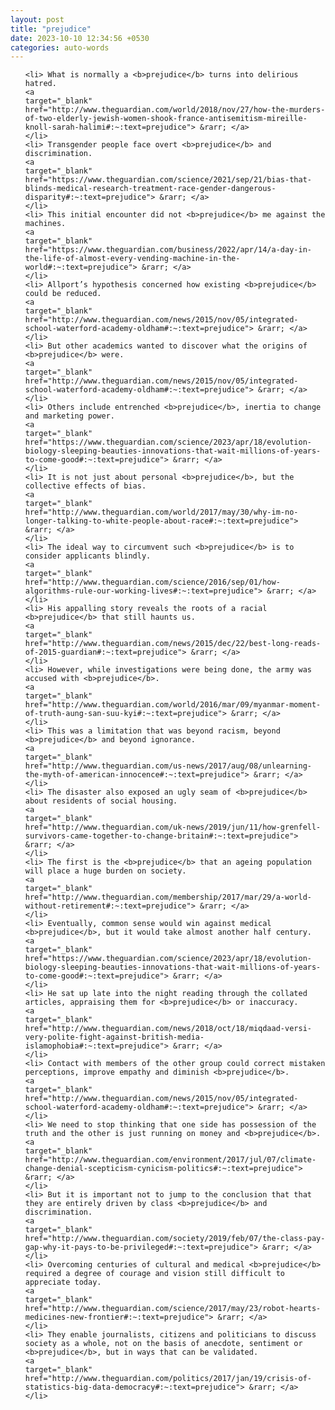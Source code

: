 ```yaml
---
layout: post
title: "prejudice"
date: 2023-10-10 12:34:56 +0530
categories: auto-words
---
```

<ol>

    <li> What is normally a <b>prejudice</b> turns into delirious hatred.
    <a 
    target="_blank" 
    href="http://www.theguardian.com/world/2018/nov/27/how-the-murders-of-two-elderly-jewish-women-shook-france-antisemitism-mireille-knoll-sarah-halimi#:~:text=prejudice"> &rarr; </a>
    </li>
    <li> Transgender people face overt <b>prejudice</b> and discrimination.
    <a 
    target="_blank" 
    href="https://www.theguardian.com/science/2021/sep/21/bias-that-blinds-medical-research-treatment-race-gender-dangerous-disparity#:~:text=prejudice"> &rarr; </a>
    </li>
    <li> This initial encounter did not <b>prejudice</b> me against the machines.
    <a 
    target="_blank" 
    href="https://www.theguardian.com/business/2022/apr/14/a-day-in-the-life-of-almost-every-vending-machine-in-the-world#:~:text=prejudice"> &rarr; </a>
    </li>
    <li> Allport’s hypothesis concerned how existing <b>prejudice</b> could be reduced.
    <a 
    target="_blank" 
    href="http://www.theguardian.com/news/2015/nov/05/integrated-school-waterford-academy-oldham#:~:text=prejudice"> &rarr; </a>
    </li>
    <li> But other academics wanted to discover what the origins of <b>prejudice</b> were.
    <a 
    target="_blank" 
    href="http://www.theguardian.com/news/2015/nov/05/integrated-school-waterford-academy-oldham#:~:text=prejudice"> &rarr; </a>
    </li>
    <li> Others include entrenched <b>prejudice</b>, inertia to change and marketing power.
    <a 
    target="_blank" 
    href="https://www.theguardian.com/science/2023/apr/18/evolution-biology-sleeping-beauties-innovations-that-wait-millions-of-years-to-come-good#:~:text=prejudice"> &rarr; </a>
    </li>
    <li> It is not just about personal <b>prejudice</b>, but the collective effects of bias.
    <a 
    target="_blank" 
    href="http://www.theguardian.com/world/2017/may/30/why-im-no-longer-talking-to-white-people-about-race#:~:text=prejudice"> &rarr; </a>
    </li>
    <li> The ideal way to circumvent such <b>prejudice</b> is to consider applicants blindly.
    <a 
    target="_blank" 
    href="http://www.theguardian.com/science/2016/sep/01/how-algorithms-rule-our-working-lives#:~:text=prejudice"> &rarr; </a>
    </li>
    <li> His appalling story reveals the roots of a racial <b>prejudice</b> that still haunts us.
    <a 
    target="_blank" 
    href="http://www.theguardian.com/news/2015/dec/22/best-long-reads-of-2015-guardian#:~:text=prejudice"> &rarr; </a>
    </li>
    <li> However, while investigations were being done, the army was accused with <b>prejudice</b>.
    <a 
    target="_blank" 
    href="http://www.theguardian.com/world/2016/mar/09/myanmar-moment-of-truth-aung-san-suu-kyi#:~:text=prejudice"> &rarr; </a>
    </li>
    <li> This was a limitation that was beyond racism, beyond <b>prejudice</b> and beyond ignorance.
    <a 
    target="_blank" 
    href="http://www.theguardian.com/us-news/2017/aug/08/unlearning-the-myth-of-american-innocence#:~:text=prejudice"> &rarr; </a>
    </li>
    <li> The disaster also exposed an ugly seam of <b>prejudice</b> about residents of social housing.
    <a 
    target="_blank" 
    href="http://www.theguardian.com/uk-news/2019/jun/11/how-grenfell-survivors-came-together-to-change-britain#:~:text=prejudice"> &rarr; </a>
    </li>
    <li> The first is the <b>prejudice</b> that an ageing population will place a huge burden on society.
    <a 
    target="_blank" 
    href="http://www.theguardian.com/membership/2017/mar/29/a-world-without-retirement#:~:text=prejudice"> &rarr; </a>
    </li>
    <li> Eventually, common sense would win against medical <b>prejudice</b>, but it would take almost another half century.
    <a 
    target="_blank" 
    href="https://www.theguardian.com/science/2023/apr/18/evolution-biology-sleeping-beauties-innovations-that-wait-millions-of-years-to-come-good#:~:text=prejudice"> &rarr; </a>
    </li>
    <li> He sat up late into the night reading through the collated articles, appraising them for <b>prejudice</b> or inaccuracy.
    <a 
    target="_blank" 
    href="http://www.theguardian.com/news/2018/oct/18/miqdaad-versi-very-polite-fight-against-british-media-islamophobia#:~:text=prejudice"> &rarr; </a>
    </li>
    <li> Contact with members of the other group could correct mistaken perceptions, improve empathy and diminish <b>prejudice</b>.
    <a 
    target="_blank" 
    href="http://www.theguardian.com/news/2015/nov/05/integrated-school-waterford-academy-oldham#:~:text=prejudice"> &rarr; </a>
    </li>
    <li> We need to stop thinking that one side has possession of the truth and the other is just running on money and <b>prejudice</b>.
    <a 
    target="_blank" 
    href="http://www.theguardian.com/environment/2017/jul/07/climate-change-denial-scepticism-cynicism-politics#:~:text=prejudice"> &rarr; </a>
    </li>
    <li> But it is important not to jump to the conclusion that that they are entirely driven by class <b>prejudice</b> and discrimination.
    <a 
    target="_blank" 
    href="http://www.theguardian.com/society/2019/feb/07/the-class-pay-gap-why-it-pays-to-be-privileged#:~:text=prejudice"> &rarr; </a>
    </li>
    <li> Overcoming centuries of cultural and medical <b>prejudice</b> required a degree of courage and vision still difficult to appreciate today.
    <a 
    target="_blank" 
    href="http://www.theguardian.com/science/2017/may/23/robot-hearts-medicines-new-frontier#:~:text=prejudice"> &rarr; </a>
    </li>
    <li> They enable journalists, citizens and politicians to discuss society as a whole, not on the basis of anecdote, sentiment or <b>prejudice</b>, but in ways that can be validated.
    <a 
    target="_blank" 
    href="http://www.theguardian.com/politics/2017/jan/19/crisis-of-statistics-big-data-democracy#:~:text=prejudice"> &rarr; </a>
    </li>